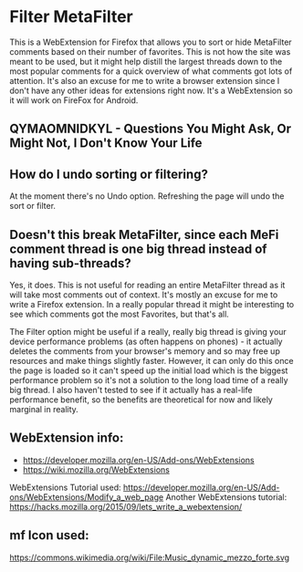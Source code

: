 # Filter MetaFilter

This is a WebExtension for Firefox that allows you to sort or hide MetaFilter comments based on their number of favorites. This is not how the site was meant to be used, but it might help distill the largest threads down to the most popular comments for a quick overview of what comments got lots of attention. It's also an excuse for me to write a browser extension since I don't have any other ideas for extensions right now. It's a WebExtension so it will work on FireFox for Android.

## QYMAOMNIDKYL - Questions You Might Ask, Or Might Not, I Don't Know Your Life

## How do I undo sorting or filtering?

At the moment there's no Undo option. Refreshing the page will undo the sort or filter.

## Doesn't this break MetaFilter, since each MeFi comment thread is one big thread instead of having sub-threads?

Yes, it does. This is not useful for reading an entire MetaFilter thread as it will take most comments out of context. It's mostly an excuse for me to write a Firefox extension. In a really popular thread it might be interesting to see which comments got the most Favorites, but that's all.

The Filter option might be useful if a really, really big thread is giving your device performance problems (as often happens on phones) - it actually deletes the comments from your browser's memory and so may free up resources and make things slightly faster. However, it can only do this once the page is loaded so it can't speed up the initial load which is the biggest performance problem so it's not a solution to the long load time of a really big thread. I also haven't tested to see if it actually has a real-life performance benefit, so the benefits are theoretical for now and likely marginal in reality.

## WebExtension info:
* https://developer.mozilla.org/en-US/Add-ons/WebExtensions
* https://wiki.mozilla.org/WebExtensions

WebExtensions Tutorial used: https://developer.mozilla.org/en-US/Add-ons/WebExtensions/Modify_a_web_page
Another WebExtensions tutorial: https://hacks.mozilla.org/2015/09/lets_write_a_webextension/

## mf Icon used:
https://commons.wikimedia.org/wiki/File:Music_dynamic_mezzo_forte.svg
